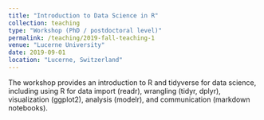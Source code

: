 ```yaml
---
title: "Introduction to Data Science in R"
collection: teaching
type: "Workshop (PhD / postdoctoral level)"
permalink: /teaching/2019-fall-teaching-1
venue: "Lucerne University"
date: 2019-09-01
location: "Lucerne, Switzerland"
---
```


The workshop provides an introduction to R and tidyverse for data science, including using R for data import (readr), wrangling (tidyr, dplyr), visualization (ggplot2), analysis (modelr), and communication (markdown notebooks). 
